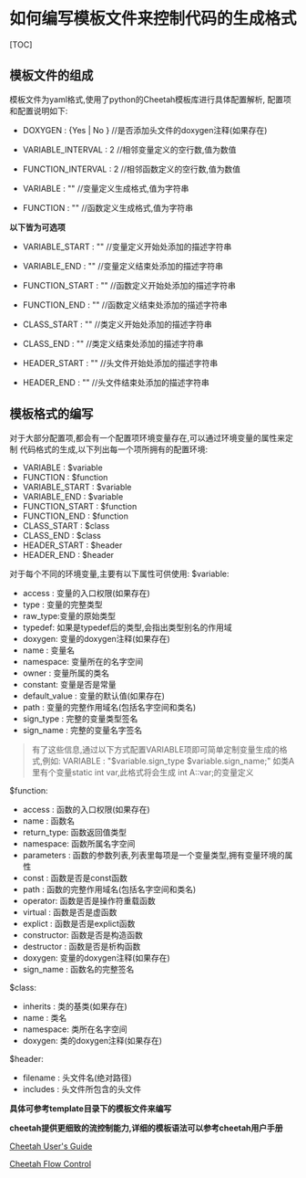 如何编写模板文件来控制代码的生成格式
====================================

[TOC]

模板文件的组成
--------------
模板文件为yaml格式,使用了python的Cheetah模板库进行具体配置解析,
配置项和配置说明如下:

* DOXYGEN : {Yes | No }  //是否添加头文件的doxygen注释(如果存在)

* VARIABLE_INTERVAL : 2 //相邻变量定义的空行数,值为数值

* FUNCTION_INTERVAL : 2 //相邻函数定义的空行数,值为数值

* VARIABLE : "" //变量定义生成格式,值为字符串

* FUNCTION : "" //函数定义生成格式,值为字符串

**以下皆为可选项**

* VARIABLE_START : ""   //变量定义开始处添加的描述字符串 

* VARIABLE_END   : ""   //变量定义结束处添加的描述字符串

* FUNCTION_START : ""   //函数定义开始处添加的描述字符串

* FUNCTION_END   : ""   //函数定义结束处添加的描述字符串

* CLASS_START    : ""   //类定义开始处添加的描述字符串

* CLASS_END      : ""   //类定义结束处添加的描述字符串

* HEADER_START   : ""   //头文件开始处添加的描述字符串

* HEADER_END     : ""   //头文件结束处添加的描述字符串

模板格式的编写
--------------
对于大部分配置项,都会有一个配置项环境变量存在,可以通过环境变量的属性来定制
代码格式的生成,以下列出每一个项所拥有的配置环境:

* VARIABLE : $variable
* FUNCTION : $function
* VARIABLE_START : $variable
* VARIABLE_END   : $variable
* FUNCTION_START : $function
* FUNCTION_END   : $function
* CLASS_START    : $class
* CLASS_END      : $class
* HEADER_START   : $header
* HEADER_END     : $header

对于每个不同的环境变量,主要有以下属性可供使用:
$variable:
* access : 变量的入口权限(如果存在)
* type   : 变量的完整类型
* raw_type:变量的原始类型
* typedef: 如果是typedef后的类型,会指出类型别名的作用域
* doxygen: 变量的doxygen注释(如果存在)
* name   : 变量名
* namespace: 变量所在的名字空间
* owner  : 变量所属的类名
* constant: 变量是否是常量
* default_value : 变量的默认值(如果存在)
* path   : 变量的完整作用域名(包括名字空间和类名)
* sign_type : 完整的变量类型签名
* sign_name : 完整的变量名字签名

>有了这些信息,通过以下方式配置VARIABLE项即可简单定制变量生成的格式,例如:
VARIABLE : "$variable.sign_type $variable.sign_name;" 
如类A里有个变量static int var,此格式将会生成 int A::var;的变量定义

$function:
* access : 函数的入口权限(如果存在)
* name   : 函数名
* return_type: 函数返回值类型
* namespace: 函数所属名字空间
* parameters : 函数的参数列表,列表里每项是一个变量类型,拥有变量环境的属性
* const   : 函数是否是const函数
* path    : 函数的完整作用域名(包括名字空间和类名)
* operator: 函数是否是操作符重载函数
* virtual : 函数是否是虚函数
* explict : 函数是否是explict函数
* constructor: 函数是否是构造函数
* destructor : 函数是否是析构函数
* doxygen: 变量的doxygen注释(如果存在)
* sign_name : 函数名的完整签名

$class:
* inherits : 类的基类(如果存在)
* name : 类名
* namespace: 类所在名字空间
* doxygen: 类的doxygen注释(如果存在)

$header:
* filename : 头文件名(绝对路径)
* includes : 头文件所包含的头文件

**具体可参考template目录下的模板文件来编写**

**cheetah提供更细致的流控制能力,详细的模板语法可以参考cheetah用户手册**

[Cheetah User's Guide](http://pythonhosted.org//Cheetah/users_guide/index.html)

[Cheetah Flow Control](http://pythonhosted.org//Cheetah/users_guide/flowControl.html)


